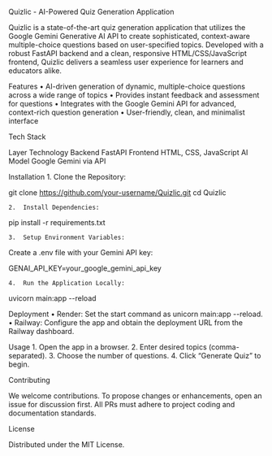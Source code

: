 Quizlic - AI-Powered Quiz Generation Application

Quizlic is a state-of-the-art quiz generation application that utilizes the Google Gemini Generative AI API to create sophisticated, context-aware multiple-choice questions based on user-specified topics. Developed with a robust FastAPI backend and a clean, responsive HTML/CSS/JavaScript frontend, Quizlic delivers a seamless user experience for learners and educators alike.

Features
	•	AI-driven generation of dynamic, multiple-choice questions across a wide range of topics
	•	Provides instant feedback and assessment for questions
	•	Integrates with the Google Gemini API for advanced, context-rich question generation
	•	User-friendly, clean, and minimalist interface

Tech Stack

Layer	Technology
Backend	FastAPI
Frontend	HTML, CSS, JavaScript
AI Model	Google Gemini via API

Installation
	1.	Clone the Repository:

git clone https://github.com/your-username/Quizlic.git
cd Quizlic


	2.	Install Dependencies:

pip install -r requirements.txt


	3.	Setup Environment Variables:
Create a .env file with your Gemini API key:

GENAI_API_KEY=your_google_gemini_api_key


	4.	Run the Application Locally:

uvicorn main:app --reload



Deployment
	•	Render: Set the start command as unicorn main:app --reload.
	•	Railway: Configure the app and obtain the deployment URL from the Railway dashboard.

Usage
	1.	Open the app in a browser.
	2.	Enter desired topics (comma-separated).
	3.	Choose the number of questions.
	4.	Click “Generate Quiz” to begin.

Contributing

We welcome contributions. To propose changes or enhancements, open an issue for discussion first. All PRs must adhere to project coding and documentation standards.

License

Distributed under the MIT License.